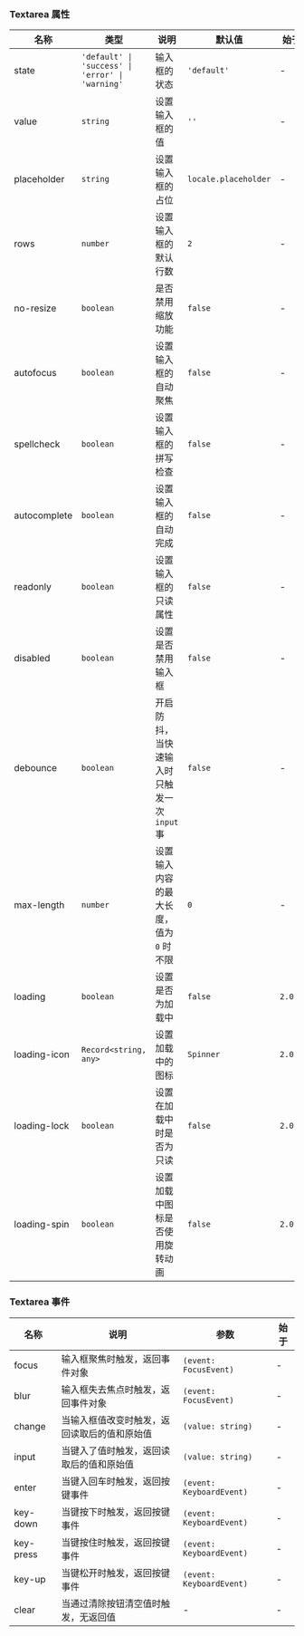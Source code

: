 ### Textarea 属性

| 名称         | 类型                                             | 说明                                        | 默认值               | 始于    |
| ------------ | ------------------------------------------------ | ------------------------------------------- | -------------------- | ------- |
| state        | `'default' \| 'success' \| 'error' \| 'warning'` | 输入框的状态                                | `'default'`          | -       |
| value        | `string`                                         | 设置输入框的值                              | `''`                 | -       |
| placeholder  | `string`                                         | 设置输入框的占位                            | `locale.placeholder` | -       |
| rows         | `number`                                         | 设置输入框的默认行数                        | `2`                  | -       |
| no-resize    | `boolean`                                        | 是否禁用缩放功能                            | `false`              | -       |
| autofocus    | `boolean`                                        | 设置输入框的自动聚焦                        | `false`              | -       |
| spellcheck   | `boolean`                                        | 设置输入框的拼写检查                        | `false`              | -       |
| autocomplete | `boolean`                                        | 设置输入框的自动完成                        | `false`              | -       |
| readonly     | `boolean`                                        | 设置输入框的只读属性                        | `false`              | -       |
| disabled     | `boolean`                                        | 设置是否禁用输入框                          | `false`              | -       |
| debounce     | `boolean`                                        | 开启防抖，当快速输入时只触发一次 `input` 事 | `false`              | -       |
| max-length   | `number`                                         | 设置输入内容的最大长度，值为 `0` 时不限     | `0`                  | -       |
| loading      | `boolean`                                        | 设置是否为加载中                            | `false`              | `2.0.0` |
| loading-icon | `Record<string, any>`                            | 设置加载中的图标                            | `Spinner`            | `2.0.0` |
| loading-lock | `boolean`                                        | 设置在加载中时是否为只读                    | `false`              | `2.0.0` |
| loading-spin | `boolean`                                        | 设置加载中图标是否使用旋转动画              | `false`              | `2.0.0` |

### Textarea 事件

| 名称      | 说明                                         | 参数                     | 始于 |
| --------- | -------------------------------------------- | ------------------------ | ---- |
| focus     | 输入框聚焦时触发，返回事件对象               | `(event: FocusEvent)`    | -    |
| blur      | 输入框失去焦点时触发，返回事件对象           | `(event: FocusEvent)`    | -    |
| change    | 当输入框值改变时触发，返回读取后的值和原始值 | `(value: string)`        | -    |
| input     | 当键入了值时触发，返回读取后的值和原始值     | `(value: string)`        | -    |
| enter     | 当键入回车时触发，返回按键事件               | `(event: KeyboardEvent)` | -    |
| key-down  | 当键按下时触发，返回按键事件                 | `(event: KeyboardEvent)` | -    |
| key-press | 当键按住时触发，返回按键事件                 | `(event: KeyboardEvent)` | -    |
| key-up    | 当键松开时触发，返回按键事件                 | `(event: KeyboardEvent)` | -    |
| clear     | 当通过清除按钮清空值时触发，无返回值         | -                        | -    |
